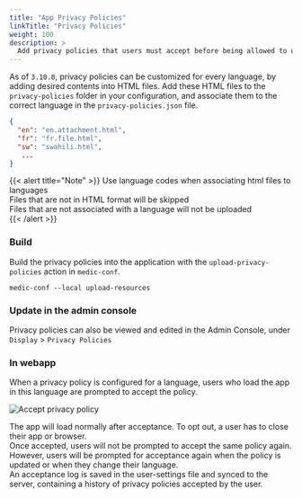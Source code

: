 ```yaml
---
title: "App Privacy Policies"
linkTitle: "Privacy Policies"
weight: 100
description: >
  Add privacy policies that users must accept before being allowed to use the app
---
```


As of `3.10.0`, privacy policies can be customized for every language, by adding desired contents into HTML files. 
Add these HTML files to the `privacy-policies` folder in your configuration, and associate them to the correct language in the `privacy-policies.json` file.
```json
{
  "en": "en.attachment.html",
  "fr": "fr.file.html",
  "sw": "swahili.html",
   ...
}
```

{{< alert title="Note" >}}
Use language codes when associating html files to languages  
Files that are not in HTML format will be skipped  
Files that are not associated with a language will not be uploaded  
{{< /alert >}}

### Build  
Build the privacy policies into the application with the `upload-privacy-policies` action in `medic-conf`.

`medic-conf --local upload-resources`


### Update in the admin console

Privacy policies can also be viewed and edited in the Admin Console, under `Display` > `Privacy Policies`

### In webapp

When a privacy policy is configured for a language, users who load the app in this language are prompted to accept the policy. 

![Accept privacy policy](accept-mobile.jpg)

The app will load normally after acceptance. 
To opt out, a user has to close their app or browser.  
Once accepted, users will not be prompted to accept the same policy again. However, users will be prompted for acceptance again when the policy is updated or when they change their language.  
An acceptance log is saved in the user-settings file and synced to the server, containing a history of privacy policies accepted by the user.    



